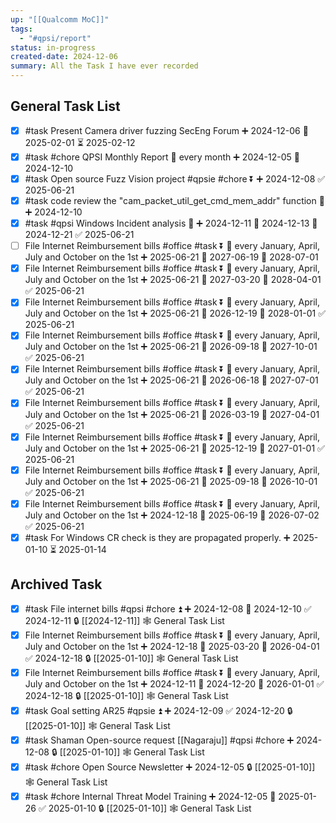 ```yaml
---
up: "[[Qualcomm MoC]]"
tags:
  - "#qpsi/report"
status: in-progress
created-date: 2024-12-06
summary: All the Task I have ever recorded
---
```


## General Task List

- [x] #task Present Camera driver fuzzing SecEng Forum ➕ 2024-12-06 🛫 2025-02-01 ⏳ 2025-02-12
- [x] #task #chore QPSI Monthly Report 🔁 every month ➕ 2024-12-05 📅 2024-12-10
- [x] #task Open source Fuzz Vision project #qpsie #chore ⏬ ➕ 2024-12-08 ✅ 2025-06-21
- [x] #task code review the "cam_packet_util_get_cmd_mem_addr" function 🔽 ➕ 2024-12-10
- [x] #task #qpsi Windows Incident analysis 🔽 ➕ 2024-12-11 🛫 2024-12-13 📅 2024-12-21 ✅ 2025-06-21
- [ ] File Internet Reimbursement bills #office #task ⏬ 🔁 every January, April, July and October on the 1st ➕ 2025-06-21 🛫 2027-06-19 📅 2028-07-01
- [x] File Internet Reimbursement bills #office #task ⏬ 🔁 every January, April, July and October on the 1st ➕ 2025-06-21 🛫 2027-03-20 📅 2028-04-01 ✅ 2025-06-21
- [x] File Internet Reimbursement bills #office #task ⏬ 🔁 every January, April, July and October on the 1st ➕ 2025-06-21 🛫 2026-12-19 📅 2028-01-01 ✅ 2025-06-21
- [x] File Internet Reimbursement bills #office #task ⏬ 🔁 every January, April, July and October on the 1st ➕ 2025-06-21 🛫 2026-09-18 📅 2027-10-01 ✅ 2025-06-21
- [x] File Internet Reimbursement bills #office #task ⏬ 🔁 every January, April, July and October on the 1st ➕ 2025-06-21 🛫 2026-06-18 📅 2027-07-01 ✅ 2025-06-21
- [x] File Internet Reimbursement bills #office #task ⏬ 🔁 every January, April, July and October on the 1st ➕ 2025-06-21 🛫 2026-03-19 📅 2027-04-01 ✅ 2025-06-21
- [x] File Internet Reimbursement bills #office #task ⏬ 🔁 every January, April, July and October on the 1st ➕ 2025-06-21 🛫 2025-12-19 📅 2027-01-01 ✅ 2025-06-21
- [x] File Internet Reimbursement bills #office #task ⏬ 🔁 every January, April, July and October on the 1st ➕ 2025-06-21 🛫 2025-09-18 📅 2026-10-01 ✅ 2025-06-21
- [x] File Internet Reimbursement bills #office #task ⏬ 🔁 every January, April, July and October on the 1st ➕ 2024-12-18 🛫 2025-06-19 📅 2026-07-02 ✅ 2025-06-21
- [x] #task For Windows CR check is they are propagated properly. ➕ 2025-01-10 ⏳ 2025-01-14

## Archived Task

- [x] #task File internet bills #qpsi #chore ⏫ ➕ 2024-12-08 📅 2024-12-10 ✅ 2024-12-11 🔒 [[2024-12-11]] 🕸️ General Task List
- [x] File Internet Reimbursement bills #office #task ⏬ 🔁 every January, April, July and October on the 1st ➕ 2024-12-18 🛫 2025-03-20 📅 2026-04-01 ✅ 2024-12-18 🔒 [[2025-01-10]] 🕸️ General Task List
- [x] File Internet Reimbursement bills #office #task ⏬ 🔁 every January, April, July and October on the 1st ➕ 2024-12-11 🛫 2024-12-20 📅 2026-01-01 ✅ 2024-12-18 🔒 [[2025-01-10]] 🕸️ General Task List
- [x] #task Goal setting AR25 #qpsie ⏫ ➕ 2024-12-09 ✅ 2024-12-20 🔒 [[2025-01-10]] 🕸️ General Task List
- [x] #task Shaman Open-source request [[Nagaraju]] #qpsi #chore ➕ 2024-12-08 🔒 [[2025-01-10]] 🕸️ General Task List
- [x] #task #chore Open Source Newsletter ➕ 2024-12-05 🔒 [[2025-01-10]] 🕸️ General Task List
- [x] #task #chore Internal Threat Model Training ➕ 2024-12-05 📅 2025-01-26 ✅ 2025-01-10 🔒 [[2025-01-10]] 🕸️ General Task List
